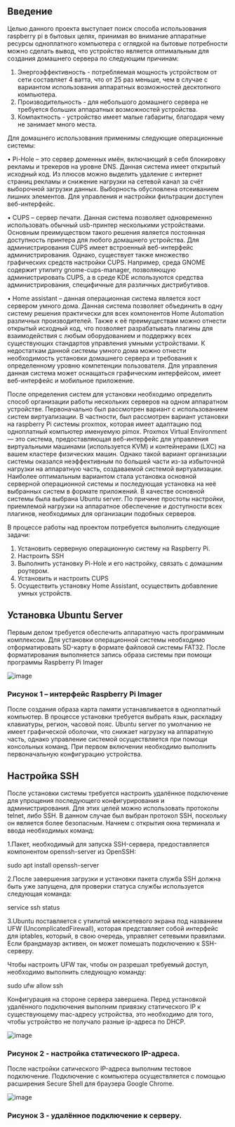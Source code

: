 ## Введение
Целью данного проекта выступает поиск способа использования raspberry pi в бытовых целях, принимая во внимание аппаратные ресурсы одноплатного компьютера с оглядкой на бытовые потребности можно сделать вывод, что устройство является оптимальным для создания домашнего сервера по следующим причинам:
1) Энергоэффективность - потребляемая мощность устройством от сети составляет 4 ватта, что от 25 раз меньше, чем в случае с вариантом использования аппаратных возможностей десктопного компьютера.
2) Производительность - для небольшого домашнего сервера не требуется больших аппаратных возможностей устройства.
3) Компактность - устройство имеет малые габариты, благодаря чему не занимает много места.
 
Для домашнего использования применимы следующие операционные системы:

• Pi-Hole – это сервер доменных имён, включающий в себя блокировку рекламы и трекеров на уровне DNS. Данная система имеет открытый исходный код. Из плюсов можно выделить удаление с интернет страниц рекламы и снижение нагрузки на сетевой канал за счёт выборочной загрузки данных. Выборность обусловлена отсеиванием лишних элементов. Для управления и настройки фильтрации доступен веб-интерфейс.

• CUPS – сервер печати. Данная система позволяет одновременно использовать обычный usb-принтер несколькими устройствами. Основным преимуществом такого решения является постоянная доступность принтера для любого домашнего устройства. Для администрирования CUPS имеет встроенный веб-интерфейс администрирования. Однако, существует также множество графических средств настройки CUPS. Например, среда GNOME содержит утилиту gnome-cups-manager, позволяющую администрировать CUPS, а в среде KDE используются средства администрирования, специфичные для различных дистрибутивов.

• Home assistant – данная операционная система является хост сервером умного дома. Данная система позволяет объединить в одну систему решения практически для всех компонентов Home Automation различных производителей. Также к её преимуществам можно отнести открытый исходный код, что позволяет разрабатывать плагины для взаимодействия с любым оборудованием и поддержку всех существующих стандартов управления умными устройствами. К недостаткам данной системы умного дома можно отнести необходимость установки домашнего сервера и требования к определенному уровню компетенции пользователя. Для управления данная система может оснащаться графическим интерфейсом, имеет веб-интерфейс и мобильное приложение.

После определения систем для установки необходимо определить способ организации работы нескольких серверов на одном аппаратном устройстве. Первоначально был рассмотрен вариант с использованием систем виртуализации. В частности, был рассмотрен вариант установки на raspberry Pi системы proxmox, которая имеет адаптацию под одноплатный компьютер именуемую pimox.
	Proxmox Virtual Environment — это система, предоставляющая веб-интерфейс для управления виртуальными машинами (используется KVM) и контейнерами (LXC) на вашем кластере физических машин.
Однако такой вариант организации системы оказался неэффективным по большей части из-за избыточной нагрузки на аппаратную часть, создаваемой системой виртуализации.
	Наиболее оптимальным вариантом стала установка основной серверной операционной системы и последующая установка на неё выбранных систем в формате приложений. В качестве основной системы была выбрана Ubuntu server. По причине простоты настройки, приемлемой нагрузки на аппаратное обеспечение и доступности всех плагинов, необходимых для организации подобных серверов.

В процессе работы над проектом потребуется выполнить следующие задачи:

1) Установить серверную операционную систему на Raspberry Pi.
2) Настроить SSH
3) Выполнить установку Pi-Hole и его настройку, связать с домашним роутером.
4) Установить и настроить CUPS
5) Осуществить установку Home Assistant, осуществить добавление умных устройств.

## Установка Ubuntu Server


Первым делом требуется обеспечить аппаратную часть программным комплексом. Для установки операционной системы необходимо отформатировать SD-карту в формате файловой системы FAT32.
После форматирования выполняется запись образа системы при помощи программы Raspberry Pi Imager
 

![image](https://user-images.githubusercontent.com/41922095/153766633-55475a40-9707-4ca8-ba19-3e9729252cde.png)

### Рисунок 1 – интерфейс Raspberry Pi Imager

После создания образа карта памяти устанавливается в одноплатный компьютер. В процессе установки требуется выбрать язык, раскладку клавиатуры, регион, часовой пояс.
Ubuntu server по умолчанию не имеет графической оболочки, что снижает нагрузку на аппаратную часть, однако управление системой осуществляется при помощи консольных команд. При первом включении необходимо выполнить первоначальную конфигурацию устройства. 

## Настройка SSH

После установки системы требуется настроить удалённое подключение для упрощения последующего конфигурирования и администрирования. Для этих целей можно использовать протоколы telnet, либо SSH. В данном случае был выбран протокол SSH, поскольку он является более безопасным.
Начнем с открытия окна терминала и ввода необходимых команд:

1.Пакет, необходимый для запуска SSH-сервера, предоставляется компонентом openssh-server из OpenSSH:

sudo apt install openssh-server

2.После завершения загрузки и установки пакета служба SSH должна быть уже запущена, для проверки статуса службы используется следующая команда:

service ssh status

3.Ubuntu поставляется с утилитой межсетевого экрана под названием UFW (UncomplicatedFirewall), которая представляет собой интерфейс для iptables, который, в свою очередь, управляет сетевыми правилами. Если брандмауэр активен, он может помешать подключению к SSH-серверу.

Чтобы настроить UFW так, чтобы он разрешал требуемый доступ, необходимо выполнить следующую команду:

sudo ufw allow ssh

Конфигурация на стороне сервера завершена. Перед установкой удалённого подключения выполним привязку статического IP к существующему mac-адресу устройства, это необходимо для того, чтобы устройство не получало разные ip-адреса по DHCP.


![image](https://user-images.githubusercontent.com/41922095/155372942-61c04fc1-e450-44c0-857f-88bdc577f34e.png)

### Рисунок 2 - настройка статического IP-адреса.

После настройки сатического IP-адреса выполним тестовое подключение. Подключение с компьютера осуществляется с помощью расширения Secure Shell для браузера Google Chrome.


![image](https://user-images.githubusercontent.com/41922095/155374511-1ab0967f-2965-4e72-a140-0b68af2057db.png)

### Рисунок 3 - удалённое подключение к серверу.
